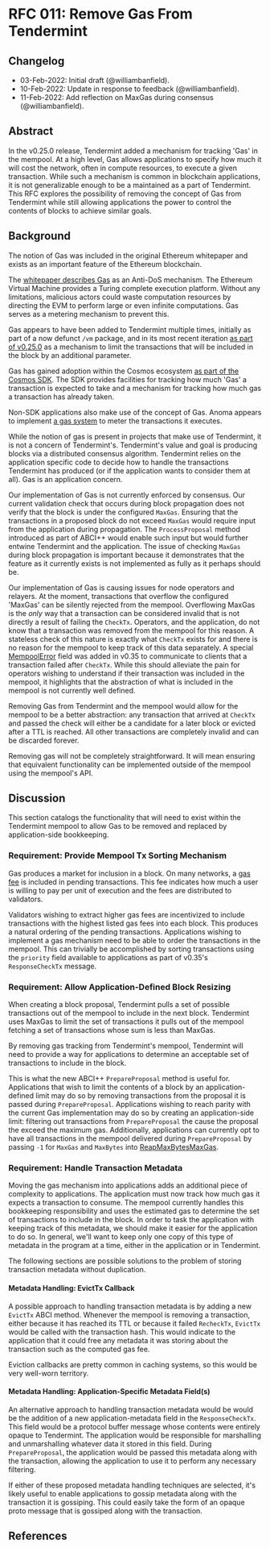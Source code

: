 # RFC 011: Remove Gas From Tendermint

## Changelog

- 03-Feb-2022: Initial draft (@williambanfield).
- 10-Feb-2022: Update in response to feedback (@williambanfield).
- 11-Feb-2022: Add reflection on MaxGas during consensus (@williambanfield).

## Abstract

In the v0.25.0 release, Tendermint added a mechanism for tracking 'Gas' in the mempool.
At a high level, Gas allows applications to specify how much it will cost the network,
often in compute resources, to execute a given transaction. While such a mechanism is common
in blockchain applications, it is not generalizable enough to be a maintained as a part
of Tendermint. This RFC explores the possibility of removing the concept of Gas from
Tendermint while still allowing applications the power to control the contents of
blocks to achieve similar goals.

## Background

The notion of Gas was included in the original Ethereum whitepaper and exists as
an important feature of the Ethereum blockchain.

The [whitepaper describes Gas][eth-whitepaper-messages] as an Anti-DoS mechanism. The Ethereum Virtual Machine
provides a Turing complete execution platform. Without any limitations, malicious
actors could waste computation resources by directing the EVM to perform large
or even infinite computations. Gas serves as a metering mechanism to prevent this.

Gas appears to have been added to Tendermint multiple times, initially as part of
a now defunct `/vm` package, and in its most recent iteration [as part of v0.25.0][gas-add-pr]
as a mechanism to limit the transactions that will be included in the block by an additional
parameter.

Gas has gained adoption within the Cosmos ecosystem [as part of the Cosmos SDK][cosmos-sdk-gas].
The SDK provides facilities for tracking how much 'Gas' a transaction is expected to take
and a mechanism for tracking how much gas a transaction has already taken.

Non-SDK applications also make use of the concept of Gas. Anoma appears to implement
[a gas system][anoma-gas] to meter the transactions it executes.

While the notion of gas is present in projects that make use of Tendermint, it is
not a concern of Tendermint's. Tendermint's value and goal is producing blocks
via a distributed consensus algorithm. Tendermint relies on the application specific
code to decide how to handle the transactions Tendermint has produced (or if the
application wants to consider them at all). Gas is an application concern.

Our implementation of Gas is not currently enforced by consensus. Our current validation check that
occurs during block propagation does not verify that the block is under the configured `MaxGas`.
Ensuring that the transactions in a proposed block do not exceed `MaxGas` would require
input from the application during propagation. The `ProcessProposal` method introduced
as part of ABCI++ would enable such input but would further entwine Tendermint and
the application. The issue of checking `MaxGas` during block propagation is important
because it demonstrates that the feature as it currently exists is not implemented
as fully as it perhaps should be.

Our implementation of Gas is causing issues for node operators and relayers. At
the moment, transactions that overflow the configured 'MaxGas' can be silently rejected
from the mempool. Overflowing MaxGas is the _only_ way that a transaction can be considered
invalid that is not directly a result of failing the `CheckTx`. Operators, and the application,
do not know that a transaction was removed from the mempool for this reason. A stateless check
of this nature is exactly what `CheckTx` exists for and there is no reason for the mempool
to keep track of this data separately. A special [MempoolError][add-mempool-error] field
was added in v0.35 to communicate to clients that a transaction failed after `CheckTx`.
While this should alleviate the pain for operators wishing to understand if their
transaction was included in the mempool, it highlights that the abstraction of
what is included in the mempool is not currently well defined.

Removing Gas from Tendermint and the mempool would allow for the mempool to be a better
abstraction: any transaction that arrived at `CheckTx` and passed the check will either be
a candidate for a later block or evicted after a TTL is reached. All other transactions are
completely invalid and can be discarded forever.

Removing gas will not be completely straightforward. It will mean ensuring that
equivalent functionality can be implemented outside of the mempool using the mempool's API.

## Discussion

This section catalogs the functionality that will need to exist within the Tendermint
mempool to allow Gas to be removed and replaced by application-side bookkeeping.

### Requirement: Provide Mempool Tx Sorting Mechanism

Gas produces a market for inclusion in a block. On many networks, a [gas fee][cosmos-sdk-fees] is
included in pending transactions. This fee indicates how much a user is willing to
pay per unit of execution and the fees are distributed to validators.

Validators wishing to extract higher gas fees are incentivized to include transactions
with the highest listed gas fees into each block. This produces a natural ordering
of the pending transactions. Applications wishing to implement a gas mechanism need
to be able to order the transactions in the mempool. This can trivially be accomplished
by sorting transactions using the `priority` field available to applications as part of
v0.35's `ResponseCheckTx` message.

### Requirement: Allow Application-Defined Block Resizing

When creating a block proposal, Tendermint pulls a set of possible transactions out of
the mempool to include in the next block. Tendermint uses MaxGas to limit the set of transactions
it pulls out of the mempool fetching a set of transactions whose sum is less than MaxGas.

By removing gas tracking from Tendermint's mempool, Tendermint will need to provide a way for
applications to determine an acceptable set of transactions to include in the block.

This is what the new ABCI++ `PrepareProposal` method is useful for. Applications
that wish to limit the contents of a block by an application-defined limit may
do so by removing transactions from the proposal it is passed during `PrepareProposal`.
Applications wishing to reach parity with the current Gas implementation may do
so by creating an application-side limit: filtering out transactions from
`PrepareProposal` the cause the proposal the exceed the maximum gas. Additionally,
applications can currently opt to have all transactions in the mempool delivered
during `PrepareProposal` by passing `-1` for `MaxGas` and `MaxBytes` into
[ReapMaxBytesMaxGas][reap-max-bytes-max-gas].

### Requirement: Handle Transaction Metadata

Moving the gas mechanism into applications adds an additional piece of complexity
to applications. The application must now track how much gas it expects a transaction
to consume. The mempool currently handles this bookkeeping responsibility and uses the estimated
gas to determine the set of transactions to include in the block. In order to task
the application with keeping track of this metadata, we should make it easier for the
application to do so. In general, we'll want to keep only one copy of this type
of metadata in the program at a time, either in the application or in Tendermint.

The following sections are possible solutions to the problem of storing transaction
metadata without duplication.

#### Metadata Handling: EvictTx Callback

A possible approach to handling transaction metadata is by adding a new `EvictTx`
ABCI method. Whenever the mempool is removing a transaction, either because it has
reached its TTL or because it failed `RecheckTx`, `EvictTx` would be called with
the transaction hash. This would indicate to the application that it could free any
metadata it was storing about the transaction such as the computed gas fee.

Eviction callbacks are pretty common in caching systems, so this would be very
well-worn territory.

#### Metadata Handling: Application-Specific Metadata Field(s)

An alternative approach to handling transaction metadata would be would be the
addition of a new application-metadata field in the `ResponseCheckTx`. This field
would be a protocol buffer message whose contents were entirely opaque to Tendermint.
The application would be responsible for marshalling and unmarshalling whatever data
it stored in this field. During `PrepareProposal`, the application would be passed
this metadata along with the transaction, allowing the application to use it to perform
any necessary filtering.

If either of these proposed metadata handling techniques are selected, it's likely
useful to enable applications to gossip metadata along with the transaction it is
gossiping. This could easily take the form of an opaque proto message that is
gossiped along with the transaction.

## References

[eth-whitepaper-messages]: https://ethereum.org/en/whitepaper/#messages-and-transactions
[gas-add-pr]: https://github.com/tendermint/tendermint/pull/2360
[cosmos-sdk-gas]: https://github.com/cosmos/cosmos-sdk/blob/c00cedb1427240a730d6eb2be6f7cb01f43869d3/docs/basics/gas-fees.md
[cosmos-sdk-fees]: https://github.com/cosmos/cosmos-sdk/blob/c00cedb1427240a730d6eb2be6f7cb01f43869d3/docs/basics/tx-lifecycle.md#gas-and-fees
[anoma-gas]: https://github.com/anoma/anoma/blob/6974fe1532a59db3574fc02e7f7e65d1216c1eb2/docs/src/specs/ledger.md#transaction-execution
[cosmos-sdk-fee]: https://github.com/cosmos/cosmos-sdk/blob/c00cedb1427240a730d6eb2be6f7cb01f43869d3/types/tx/tx.pb.go#L780-L794
[issue-7750]: https://github.com/tendermint/tendermint/issues/7750
[reap-max-bytes-max-gas]: https://github.com/tendermint/tendermint/blob/1ac58469f32a98f1c0e2905ca1773d9eac7b7103/internal/mempool/types.go#L45
[add-mempool-error]: https://github.com/tendermint/tendermint/blob/205bfca66f6da1b2dded381efb9ad3792f9404cf/rpc/coretypes/responses.go#L239
